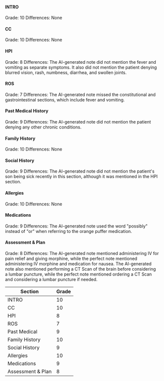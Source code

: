 #### INTRO
Grade: 10
Differences: None

#### CC
Grade: 10
Differences: None

#### HPI
Grade: 8
Differences: The AI-generated note did not mention the fever and vomiting as separate symptoms. It also did not mention the patient denying blurred vision, rash, numbness, diarrhea, and swollen joints.

#### ROS
Grade: 7
Differences: The AI-generated note missed the constitutional and gastrointestinal sections, which include fever and vomiting.

#### Past Medical History
Grade: 9
Differences: The AI-generated note did not mention the patient denying any other chronic conditions.

#### Family History
Grade: 10
Differences: None

#### Social History
Grade: 9
Differences: The AI-generated note did not mention the patient's son being sick recently in this section, although it was mentioned in the HPI section.

#### Allergies
Grade: 10
Differences: None

#### Medications
Grade: 9
Differences: The AI-generated note used the word "possibly" instead of "or" when referring to the orange puffer medication.

#### Assessment & Plan
Grade: 8
Differences: The AI-generated note mentioned administering IV for pain relief and giving morphine, while the perfect note mentioned administering IV morphine and medication for nausea. The AI-generated note also mentioned performing a CT Scan of the brain before considering a lumbar puncture, while the perfect note mentioned ordering a CT Scan and considering a lumbar puncture if needed.

| Section           | Grade |
|-------------------|-------|
| INTRO             | 10    |
| CC                | 10    |
| HPI               | 8     |
| ROS               | 7     |
| Past Medical      | 9     |
| Family History    | 10    |
| Social History    | 9     |
| Allergies         | 10    |
| Medications       | 9     |
| Assessment & Plan | 8     |